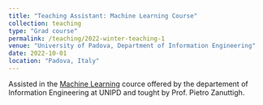 ```yaml
---
title: "Teaching Assistant: Machine Learning Course"
collection: teaching
type: "Grad course"
permalink: /teaching/2022-winter-teaching-1
venue: "University of Padova, Department of Information Engineering"
date: 2022-10-01
location: "Padova, Italy"
---
```


Assisted in the [Machine Learning](https://en.didattica.unipd.it/off/2022/LM/IN/IN2371/004PD/INQ0092522/N0) cource offered by the departement of Information Engineering at UNIPD and tought by Prof. Pietro Zanuttigh. 
